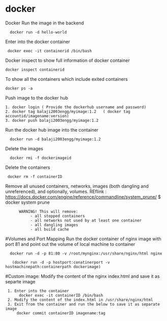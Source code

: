 # docker

Docker Run the image in the backend

      docker run -d hello-world

Enter into the docker container

     docker exec -it containerid /bin/bash
     
Docker inspect to show full information of docker container

    docker inspect containerid
    
To show all the containers which include exited containers

    docker ps -a
 
 Push image to the docker hub
 
    1. docker login ( Provide the dockerhub username and password)
    2. docker tag balaji2003engg/myimage:1.2   ( docker tag accountid/imagename:version)
    3. docker push balaji2003engg/myimage:1.2

Run the docker hub image into the container

      docker run -d balaji2003engg/myimage:1.2

Delete the images

      docker rmi -f dockerimageid
      
 Delete the containers
 
     docker rm -f containerID

Remove all unused containers, networks, images (both dangling and unreferenced), and optionally, volumes.
      REflink : https://docs.docker.com/engine/reference/commandline/system_prune/
      $ docker system prune

          WARNING! This will remove:
               - all stopped containers
               - all networks not used by at least one container
               - all dangling images
               - all build cache

#Volumes and Port Mapping
 Run the docker  container of nginx image with port 81 and point out the volume of local machine to container
 
      docker run -d -p 81:80 -v /root/mynginx:/usr/share/nginx/html nginx
       
       (docker run -d -p hostport:conatinerport -v hostmachinepath:containerpath dockerimage)
      
      
 #Custom image:
  Modify the content of the nginx index.html and save it as separte image
  
     1. Enter into the container
          docker exec -it containerID /bin/bash
     2. Modify the content of the index.html in /usr/share/nginx/html     
     3. Exit from the container and run the below to save it as separate image
         docker commit containerID imagename:tag



    
